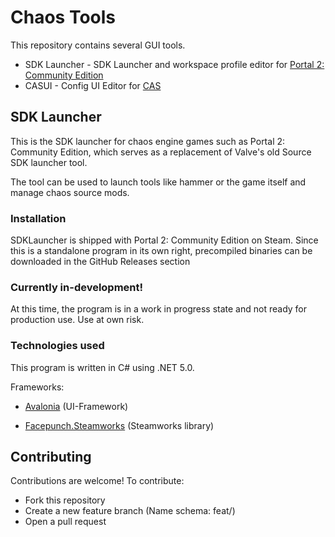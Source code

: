 # Chaos Tools

This repository contains several GUI tools.

- SDK Launcher - SDK Launcher and workspace profile editor for [Portal 2: Community Edition](https://github.com/ChaosInitiative/Portal-2-Community-Edition)
- CASUI - Config UI Editor for [CAS](https://github.com/ChaosInitiative/CAS)

## SDK Launcher

This is the SDK launcher for chaos engine games such as Portal 2: Community Edition, which serves as a replacement of Valve's old Source SDK launcher tool.

The tool can be used to launch tools like hammer or the game itself and manage chaos source mods.

### Installation

SDKLauncher is shipped with Portal 2: Community Edition on Steam. Since this is a standalone program in its own right, precompiled binaries can be downloaded in the GitHub Releases section

### Currently in-development!

At this time, the program is in a work in progress state and not ready for production use. Use at own risk.

### Technologies used

This program is written in C# using .NET 5.0.

Frameworks:

- [Avalonia](https://avaloniaui.net/) (UI-Framework)

- [Facepunch.Steamworks](https://github.com/Facepunch/Facepunch.Steamworks) (Steamworks library)

## Contributing

Contributions are welcome! To contribute: 
- Fork this repository 
- Create a new feature branch (Name schema: feat/<feature-name>)
- Open a pull request

